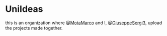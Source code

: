 # UniIdeas
this is an organization where [@MotaMarco](https://github.com/MotaMarco) and I, [@GiuseppeSergi3](https://github.com/GiuseppeSergi3), upload the projects made together.
